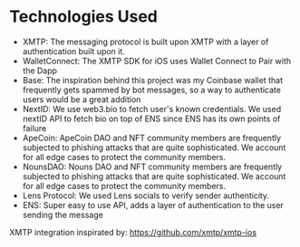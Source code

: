# Technologies Used

- XMTP: The messaging protocol is built upon XMTP with a layer of authentication built upon it.
- WalletConnect: The XMTP SDK for iOS uses Wallet Connect to Pair with the Dapp
- Base: The inspiration behind this project was my Coinbase wallet that frequently gets spammed by bot messages, so a way to authenticate users would be a great addition
- NextID: We use web3.bio to fetch user's known credentials. We used nextID API to fetch bio on top of ENS since ENS has its own points of failure
- ApeCoin: ApeCoin DAO and NFT community members are frequently subjected to phishing attacks that are quite sophisticated. We account for all edge cases to protect the community members.
- NounsDAO: Nouns DAO and NFT community members are frequently subjected to phishing attacks that are quite sophisticated. We account for all edge cases to protect the community members.
- Lens Protocol: We used Lens socials to verify sender authenticity.
- ENS: Super easy to use API, adds a layer of authentication to the user sending the message


XMTP integration inspirated by: https://github.com/xmtp/xmtp-ios
